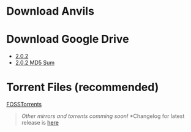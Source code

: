 # Download Anvils
# Download Google Drive
- [2.0.2](https://drive.google.com/file/d/1b1TH4f_0Gg3NGBxYnX0VQnh_Kj7jdgMl/view?usp=sharing)
- [2.0.2 MD5 Sum](https://drive.google.com/file/d/1cRjM9CPY6r1NcQecD1WJwPBS7kB0GwDF/view?usp=sharing)
# Torrent Files (recommended)
[FOSSTorrents](https://fosstorrents.com/distributions/anvils-os/)
>*Other mirrors and torrents comming soon!*
>*Changelog for latest release is [here](https://iamshivayep.github.io/AnvilsProject/changelog-latest)
